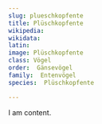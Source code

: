 ```yaml
---
slug: plueschkopfente
title: Plüschkopfente
wikipedia: 
wikidata: 
latin:
image: Plüschkopfente
class: Vögel
order:  Gänsevögel
family:  Entenvögel 
species:  Plüschkopfente

---
```


I am content.
